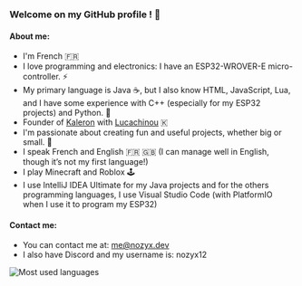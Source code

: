 ### Welcome on my GitHub profile ! 🎊

#### About me:
* I'm French 🇫🇷
* I love programming and electronics: I have an ESP32-WROVER-E micro-controller. ⚡
* My primary language is Java ☕, but I also know HTML, JavaScript, Lua, and I have some experience with C++ (especially for my ESP32 projects) and Python. 🐍
* Founder of [Kaleron](https://github.com/kaleronoff) with [Lucachinou](https://github.com/Lucachinou) 🇰
* I'm passionate about creating fun and useful projects, whether big or small. 🌟
* I speak French and English 🇫🇷 🇬🇧 (I can manage well in English, though it’s not my first language!)
* I play Minecraft and Roblox 🕹️
* I use IntelliJ IDEA Ultimate for my Java projects and for the others programming languages, I use Visual Studio Code (with PlatformIO when I use it to program my ESP32)

#### Contact me:
* You can contact me at: [me@nozyx.dev](mailto:me@nozyx.dev)
* I also have Discord and my username is: nozyx12

![Most used languages](https://github-readme-stats.vercel.app/api/top-langs/?username=nozyx12&theme=darcula)
